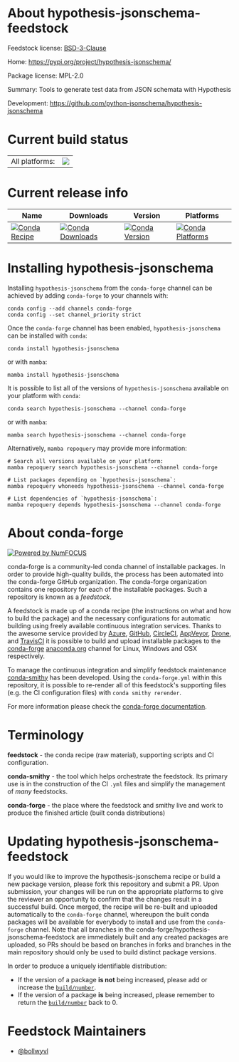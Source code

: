 About hypothesis-jsonschema-feedstock
=====================================

Feedstock license: [BSD-3-Clause](https://github.com/conda-forge/hypothesis-jsonschema-feedstock/blob/main/LICENSE.txt)

Home: https://pypi.org/project/hypothesis-jsonschema/

Package license: MPL-2.0

Summary: Tools to generate test data from JSON schemata with Hypothesis

Development: https://github.com/python-jsonschema/hypothesis-jsonschema

Current build status
====================


<table><tr><td>All platforms:</td>
    <td>
      <a href="https://dev.azure.com/conda-forge/feedstock-builds/_build/latest?definitionId=7926&branchName=main">
        <img src="https://dev.azure.com/conda-forge/feedstock-builds/_apis/build/status/hypothesis-jsonschema-feedstock?branchName=main">
      </a>
    </td>
  </tr>
</table>

Current release info
====================

| Name | Downloads | Version | Platforms |
| --- | --- | --- | --- |
| [![Conda Recipe](https://img.shields.io/badge/recipe-hypothesis--jsonschema-green.svg)](https://anaconda.org/conda-forge/hypothesis-jsonschema) | [![Conda Downloads](https://img.shields.io/conda/dn/conda-forge/hypothesis-jsonschema.svg)](https://anaconda.org/conda-forge/hypothesis-jsonschema) | [![Conda Version](https://img.shields.io/conda/vn/conda-forge/hypothesis-jsonschema.svg)](https://anaconda.org/conda-forge/hypothesis-jsonschema) | [![Conda Platforms](https://img.shields.io/conda/pn/conda-forge/hypothesis-jsonschema.svg)](https://anaconda.org/conda-forge/hypothesis-jsonschema) |

Installing hypothesis-jsonschema
================================

Installing `hypothesis-jsonschema` from the `conda-forge` channel can be achieved by adding `conda-forge` to your channels with:

```
conda config --add channels conda-forge
conda config --set channel_priority strict
```

Once the `conda-forge` channel has been enabled, `hypothesis-jsonschema` can be installed with `conda`:

```
conda install hypothesis-jsonschema
```

or with `mamba`:

```
mamba install hypothesis-jsonschema
```

It is possible to list all of the versions of `hypothesis-jsonschema` available on your platform with `conda`:

```
conda search hypothesis-jsonschema --channel conda-forge
```

or with `mamba`:

```
mamba search hypothesis-jsonschema --channel conda-forge
```

Alternatively, `mamba repoquery` may provide more information:

```
# Search all versions available on your platform:
mamba repoquery search hypothesis-jsonschema --channel conda-forge

# List packages depending on `hypothesis-jsonschema`:
mamba repoquery whoneeds hypothesis-jsonschema --channel conda-forge

# List dependencies of `hypothesis-jsonschema`:
mamba repoquery depends hypothesis-jsonschema --channel conda-forge
```


About conda-forge
=================

[![Powered by
NumFOCUS](https://img.shields.io/badge/powered%20by-NumFOCUS-orange.svg?style=flat&colorA=E1523D&colorB=007D8A)](https://numfocus.org)

conda-forge is a community-led conda channel of installable packages.
In order to provide high-quality builds, the process has been automated into the
conda-forge GitHub organization. The conda-forge organization contains one repository
for each of the installable packages. Such a repository is known as a *feedstock*.

A feedstock is made up of a conda recipe (the instructions on what and how to build
the package) and the necessary configurations for automatic building using freely
available continuous integration services. Thanks to the awesome service provided by
[Azure](https://azure.microsoft.com/en-us/services/devops/), [GitHub](https://github.com/),
[CircleCI](https://circleci.com/), [AppVeyor](https://www.appveyor.com/),
[Drone](https://cloud.drone.io/welcome), and [TravisCI](https://travis-ci.com/)
it is possible to build and upload installable packages to the
[conda-forge](https://anaconda.org/conda-forge) [anaconda.org](https://anaconda.org/)
channel for Linux, Windows and OSX respectively.

To manage the continuous integration and simplify feedstock maintenance
[conda-smithy](https://github.com/conda-forge/conda-smithy) has been developed.
Using the ``conda-forge.yml`` within this repository, it is possible to re-render all of
this feedstock's supporting files (e.g. the CI configuration files) with ``conda smithy rerender``.

For more information please check the [conda-forge documentation](https://conda-forge.org/docs/).

Terminology
===========

**feedstock** - the conda recipe (raw material), supporting scripts and CI configuration.

**conda-smithy** - the tool which helps orchestrate the feedstock.
                   Its primary use is in the construction of the CI ``.yml`` files
                   and simplify the management of *many* feedstocks.

**conda-forge** - the place where the feedstock and smithy live and work to
                  produce the finished article (built conda distributions)


Updating hypothesis-jsonschema-feedstock
========================================

If you would like to improve the hypothesis-jsonschema recipe or build a new
package version, please fork this repository and submit a PR. Upon submission,
your changes will be run on the appropriate platforms to give the reviewer an
opportunity to confirm that the changes result in a successful build. Once
merged, the recipe will be re-built and uploaded automatically to the
`conda-forge` channel, whereupon the built conda packages will be available for
everybody to install and use from the `conda-forge` channel.
Note that all branches in the conda-forge/hypothesis-jsonschema-feedstock are
immediately built and any created packages are uploaded, so PRs should be based
on branches in forks and branches in the main repository should only be used to
build distinct package versions.

In order to produce a uniquely identifiable distribution:
 * If the version of a package **is not** being increased, please add or increase
   the [``build/number``](https://docs.conda.io/projects/conda-build/en/latest/resources/define-metadata.html#build-number-and-string).
 * If the version of a package **is** being increased, please remember to return
   the [``build/number``](https://docs.conda.io/projects/conda-build/en/latest/resources/define-metadata.html#build-number-and-string)
   back to 0.

Feedstock Maintainers
=====================

* [@bollwyvl](https://github.com/bollwyvl/)

